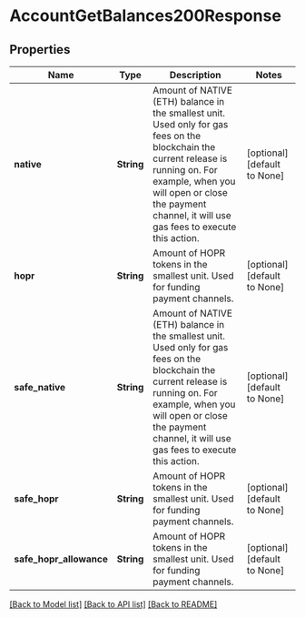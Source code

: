 # AccountGetBalances200Response

## Properties
Name | Type | Description | Notes
------------ | ------------- | ------------- | -------------
**native** | **String** | Amount of NATIVE (ETH) balance in the smallest unit. Used only for gas fees on the blockchain the current release is running on. For example, when you will open or close the payment channel, it will use gas fees to execute this action. | [optional] [default to None]
**hopr** | **String** | Amount of HOPR tokens in the smallest unit. Used for funding payment channels. | [optional] [default to None]
**safe_native** | **String** | Amount of NATIVE (ETH) balance in the smallest unit. Used only for gas fees on the blockchain the current release is running on. For example, when you will open or close the payment channel, it will use gas fees to execute this action. | [optional] [default to None]
**safe_hopr** | **String** | Amount of HOPR tokens in the smallest unit. Used for funding payment channels. | [optional] [default to None]
**safe_hopr_allowance** | **String** | Amount of HOPR tokens in the smallest unit. Used for funding payment channels. | [optional] [default to None]

[[Back to Model list]](../README.md#documentation-for-models) [[Back to API list]](../README.md#documentation-for-api-endpoints) [[Back to README]](../README.md)


